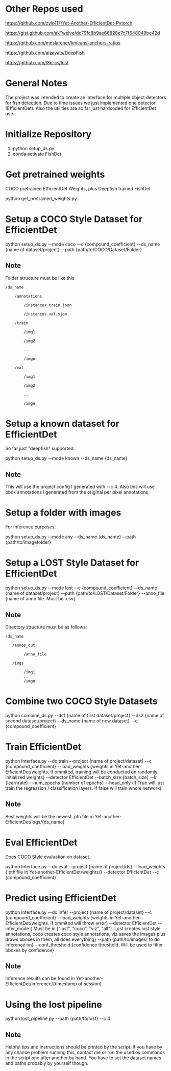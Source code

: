 <h1>Other Repos used</h1>

https://github.com/zylo117/Yet-Another-EfficientDet-Pytorch

https://gist.github.com/akTwelve/dc79fc8b9ae66828e7c7f648049bc42d

https://github.com/mnslarcher/kmeans-anchors-ratios

https://github.com/alzayats/DeepFish

https://github.com/l3p-cv/lost


<h1>General Notes</h1>

The project was intended to create an interface for multiple object detectors for fish detection. Due to time issues we just implemented one detector (EfficientDet). Also the utilities are so far just hardcoded for EfficientDet use.

<h1>Initialize Repository</h1>

1) python setup_ds.py
2) conda activate FishDet

<h1>Get pretrained weights</h1>

COCO pretrained EfficientDet Weights, plus Deepfish trained FishDet

python get_pretrained_weights.py

<h1> Setup a COCO Style Dataset for EfficientDet</h1>

python setup_ds.py --mode coco --c {compound_coefficient} --ds_name {name of dataset/project}  --path {path/to/COCO/Dataset/Folder}

<h2>Note</h2>

Folder structure must be like this

    /ds_name
    
        /annotations
        
            /instances_train.json
            
            /instances_val.sjon
            
        /train
        
            /img1
            
            /img2
            
            ..
            
            /imgn
            
        /val
        
            /img1
            
            /img2
            
            ..
            
            /imgn
            

<h1>Setup a known dataset for EfficientDet</h1>

So far just "deepfish" supported.

python setup_ds.py --mode known --ds_name {ds_name}

<h2>Note</h2>

This will use the project config I generated with --c 4. Also this will use bbox annotations I generated from the original per pixel annotations.

<h1>Setup a folder with images</h1>

For inference purposes.

python setup_ds.py --mode any --ds_name {ds_name} --path {path/to/imagefolder}

<h1> Setup a LOST Style Dataset for EfficientDet</h1>

python setup_ds.py --mode lost --c {compound_coefficient} --ds_name {name of dataset/project}  --path {path/to/LOST/Dataset/Folder} --anno_file {name of anno file. Must be .csv}

<h2>Note</h2>

Directory structure must be as follows:

    /ds_name
       
       /annos_out
       
            /anno_file
            
       /imgs
            
            /img1
            ..
            /imgn
       
   


<h1>Combine two COCO Style Datasets</h1>

python combine_ds.py --ds1 {name of first dataset/project} --ds2 {name of second dataset/project} --ds_name {name of new dataset} --c {compound_coefficient}

<h1>Train EfficientDet</h1>

python Interface.py --do train --project {name of project/dataset} --c {compound_coefficient} --load_weights {weights in Yet-another-EfficientDet/weights. If ommited, training will be conducted on randomly initialized weights} --detector EfficientDet --batch_size {batch_size} --lr {learnrate} --num_epochs {number of epochs} --head_only (if True will just train the regression / classification layers. If false will train whole network) 

<h2>Note</h2>

Best weights will be the newest .pth file in Yet-another-EfficientDet/logs/{ds_name}

<h1>Eval EfficientDet</h1>

Does COCO Style evaluation on dataset. 

 python Interface.py --do eval --project {name of project/ds} --load_weights {.pth file in Yet-another-EfficientDet/weights/} --detector EfficientDet --c {compound_coefficient}

<h1>Predict using EfficientDet</h1>

python Interface.py --do infer --project {name of project/dataset} --c {compound_coefficient} --load_weights {weights in Yet-another-EfficientDet/weights. If ommited will throw error} --detector EfficientDet --infer_mode { Must be in ["lost", "coco", "viz", "all"]. Lost creates lost style annotations, coco creates coco style annotations, viz saves the images plus draws bboxes in them, all does everything} --path {path/to/images/ to do inference on} --conf_threshold {confidence threshold. Will be used to filter bboxes by confidence}

<h2>Note</h2>

Inference results can be found in Yet-another-EfficientDet/inference/{timestamp of session}

<h1>Using the lost pipeline</h1>

python lost_pipeline.py --path {path/to/lost} --c 4

<h2>Note</h2>

Helpful tips and instructions should be printed by the script. If you have by any chance problem running this, contact me or run the used os commands in the script one after another by hand. You have to set the dataset names and paths probably by yourself though.
 


